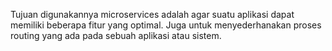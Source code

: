 Tujuan digunakannya microservices adalah agar suatu aplikasi dapat memiliki beberapa fitur yang optimal. Juga untuk menyederhanakan proses routing yang ada pada sebuah aplikasi atau sistem.
